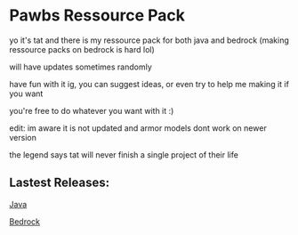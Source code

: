# Pawbs Ressource Pack

yo it's tat and there is my ressource pack for both java and bedrock (making ressource packs on bedrock is hard lol)

will have updates sometimes randomly

have fun with it ig, you can suggest ideas, or even try to help me making it if you want

you're free to do whatever you want with it :)

edit: im aware it is not updated and armor models dont work on newer version

the legend says tat will never finish a single project of their life

## Lastest Releases:

[Java](https://github.com/tat2feuille/pawbs-mc/files/12643210/Java.zip)

[Bedrock](https://github.com/tat2feuille/pawbs-mc/files/12643213/Bedrock.zip)

